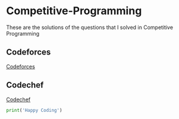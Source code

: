 # Competitive-Programming

These are the solutions of the questions that I solved in Competitive Programming

## Codeforces
[Codeforces](https://github.com/Kushagraw12/Competitive-Programming/tree/master/Codeforces)

## Codechef
[Codechef](https://github.com/Kushagraw12/Competitive-Programming/tree/master/Codechef)


```python
print('Happy Coding')
```
